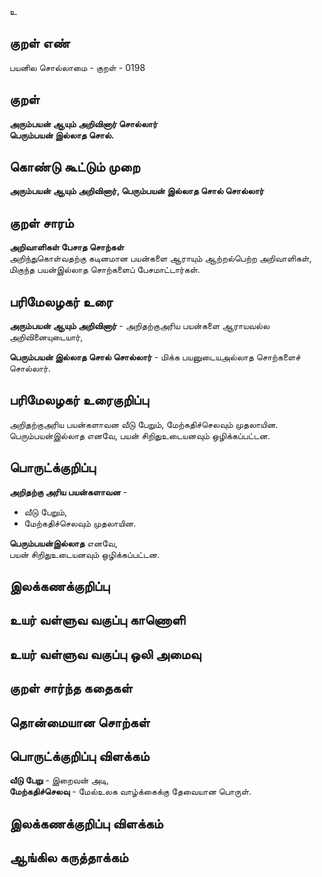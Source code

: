 உ

## குறள் எண் 

பயனில சொல்லாமை - குறள் - 0198  

## குறள் 

**அரும்பயன் ஆயும் அறிவினார் சொல்லார்  
பெரும்பயன் இல்லாத சொல்.**  

## கொண்டு கூட்டும் முறை

**அரும்பயன் ஆயும் அறிவினார், பெரும்பயன் இல்லாத சொல் சொல்லார்**

## குறள் சாரம் 

**அறிவாளிகள் பேசாத சொற்கள்**  
அறிந்துகொள்வதற்கு கடினமான பயன்களை ஆராயும் ஆற்றல்பெற்ற அறிவாளிகள்,  
மிகுந்த பயன்இல்லாத சொற்களைப் பேசமாட்டார்கள்.  

## பரிமேலழகர் உரை

**அரும்பயன் ஆயும் அறிவினார்** - அறிதற்குஅரிய பயன்களை ஆராயவல்ல அறிவினையுடையார்,  

**பெரும்பயன் இல்லாத சொல் சொல்லார்** - மிக்க பயனுடையஅல்லாத சொற்களைச் சொல்லார்.  

## பரிமேலழகர் உரைகுறிப்பு   

அறிதற்குஅரிய பயன்களாவன வீடு பேறும், மேற்கதிச்செலவும் முதலாயின.  
பெரும்பயன்இல்லாத எனவே, பயன் சிறிதுஉடையனவும் ஒழிக்கப்பட்டன.  

## பொருட்க்குறிப்பு 

**அறிதற்கு அரிய பயன்களாவன** - 
* வீடு பேறும்,  
* மேற்கதிச்செலவும் முதலாயின.  

**பெரும்பயன்இல்லாத** எனவே,  
பயன் சிறிதுஉடையனவும் ஒழிக்கப்பட்டன.  

## இலக்கணக்குறிப்பு  


## உயர் வள்ளுவ வகுப்பு காணொளி


## உயர் வள்ளுவ வகுப்பு ஒலி அமைவு 

 
## குறள் சார்ந்த கதைகள் 


## தொன்மையான சொற்கள்


## பொருட்க்குறிப்பு விளக்கம்

**வீடு பேறு** - இறைவன் அடி,  
**மேற்கதிச்செலவு** - மேல்உலக வாழ்க்கைக்கு தேவையான பொருள்.  

## இலக்கணக்குறிப்பு விளக்கம்


## ஆங்கில கருத்தாக்கம் 


